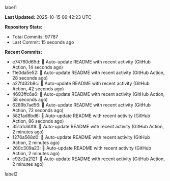 
label1 
<!-- ACTIVITY_START -->
**Last Updated:** 2025-10-15 06:42:23 UTC

**Repository Stats:**
- Total Commits: 97787
- Last Commit: 15 seconds ago

**Recent Commits:**
- e74760d65d: 🤖 Auto-update README with recent activity (GitHub Action, 14 seconds ago)
- f1e0da5e52: 🤖 Auto-update README with recent activity (GitHub Action, 28 seconds ago)
- a27fd32b8c: 🤖 Auto-update README with recent activity (GitHub Action, 42 seconds ago)
- 4693ffc6a6: 🤖 Auto-update README with recent activity (GitHub Action, 58 seconds ago)
- 6289b7ad56: 🤖 Auto-update README with recent activity (GitHub Action, 72 seconds ago)
- 5821ad8bd6: 🤖 Auto-update README with recent activity (GitHub Action, 86 seconds ago)
- 351a1c60f9: 🤖 Auto-update README with recent activity (GitHub Action, 2 minutes ago)
- 1276a568d0: 🤖 Auto-update README with recent activity (GitHub Action, 2 minutes ago)
- 260c309a23: 🤖 Auto-update README with recent activity (GitHub Action, 2 minutes ago)
- c92c2a2121: 🤖 Auto-update README with recent activity (GitHub Action, 2 minutes ago)
<!-- ACTIVITY_END -->

label2
